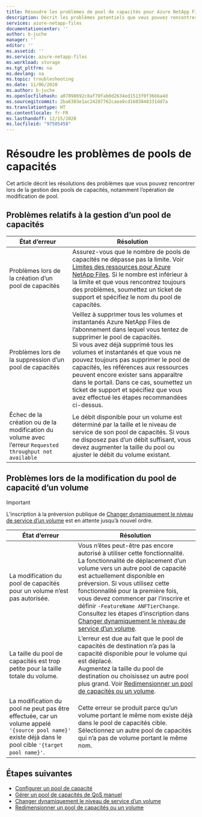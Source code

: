 ```yaml
---
title: Résoudre les problèmes de pool de capacités pour Azure NetApp Files | Microsoft Docs
description: Décrit les problèmes potentiels que vous pouvez rencontrer lors de la gestion des pools de capacités et fournit des solutions aux problèmes.
services: azure-netapp-files
documentationcenter: ''
author: b-juche
manager: ''
editor: ''
ms.assetid: ''
ms.service: azure-netapp-files
ms.workload: storage
ms.tgt_pltfrm: na
ms.devlang: na
ms.topic: troubleshooting
ms.date: 11/06/2020
ms.author: b-juche
ms.openlocfilehash: a07898692c8af70fab0d2634ed1513f0f3666a4d
ms.sourcegitcommit: 2ba6303e1ac24287762caea9cd1603848331dd7a
ms.translationtype: HT
ms.contentlocale: fr-FR
ms.lasthandoff: 12/15/2020
ms.locfileid: "97505458"
---
```

# <a name="troubleshoot-capacity-pool-issues"></a>Résoudre les problèmes de pools de capacités

Cet article décrit les résolutions des problèmes que vous pouvez rencontrer lors de la gestion des pools de capacités, notamment l’opération de modification de pool. 

## <a name="issues-managing-a-capacity-pool"></a>Problèmes relatifs à la gestion d’un pool de capacités 

|     État d’erreur    |     Résolution    |
|-|-|
| Problèmes lors de la création d’un pool de capacités |  Assurez-vous que le nombre de pools de capacités ne dépasse pas la limite. Voir [Limites des ressources pour Azure NetApp Files](azure-netapp-files-resource-limits.md).  Si le nombre est inférieur à la limite et que vous rencontrez toujours des problèmes, soumettez un ticket de support et spécifiez le nom du pool de capacités. |
| Problèmes lors de la suppression d’un pool de capacités  |  Veillez à supprimer tous les volumes et instantanés Azure NetApp Files de l’abonnement dans lequel vous tentez de supprimer le pool de capacités. <br> Si vous avez déjà supprimé tous les volumes et instantanés et que vous ne pouvez toujours pas supprimer le pool de capacités, les références aux ressources peuvent encore exister sans apparaître dans le portail. Dans ce cas, soumettez un ticket de support et spécifiez que vous avez effectué les étapes recommandées ci-dessus. |
| Échec de la création ou de la modification du volume avec l’erreur `Requested throughput not available` | Le débit disponible pour un volume est déterminé par la taille et le niveau de service de son pool de capacités. Si vous ne disposez pas d’un débit suffisant, vous devez augmenter la taille du pool ou ajuster le débit du volume existant. | 

## <a name="issues-when-changing-the-capacity-pool-of-a-volume"></a>Problèmes lors de la modification du pool de capacité d’un volume 

> [!IMPORTANT] 
> L’inscription à la préversion publique de [Changer dynamiquement le niveau de service d’un volume](dynamic-change-volume-service-level.md) est en attente jusqu’à nouvel ordre.

|     État d’erreur    |     Résolution    |
|-|-|
| La modification du pool de capacités pour un volume n’est pas autorisée. | Vous n’êtes peut-être pas encore autorisé à utiliser cette fonctionnalité. <br> La fonctionnalité de déplacement d’un volume vers un autre pool de capacité est actuellement disponible en préversion. Si vous utilisez cette fonctionnalité pour la première fois, vous devez commencer par l’inscrire et définir `-FeatureName ANFTierChange`. Consultez les étapes d’inscription dans [Changer dynamiquement le niveau de service d’un volume](dynamic-change-volume-service-level.md). |
| La taille du pool de capacités est trop petite pour la taille totale du volume. |  L’erreur est due au fait que le pool de capacités de destination n’a pas la capacité disponible pour le volume qui est déplacé.  <br> Augmentez la taille du pool de destination ou choisissez un autre pool plus grand.  Voir [Redimensionner un pool de capacités ou un volume](azure-netapp-files-resize-capacity-pools-or-volumes.md).   |
|  La modification du pool ne peut pas être effectuée, car un volume appelé `'{source pool name}'` existe déjà dans le pool cible `'{target pool name}'`. | Cette erreur se produit parce qu’un volume portant le même nom existe déjà dans le pool de capacités cible.  Sélectionnez un autre pool de capacités qui n’a pas de volume portant le même nom.   | 

## <a name="next-steps"></a>Étapes suivantes  

* [Configurer un pool de capacité](azure-netapp-files-set-up-capacity-pool.md)
* [Gérer un pool de capacités de QoS manuel](manage-manual-qos-capacity-pool.md)
* [Changer dynamiquement le niveau de service d’un volume](dynamic-change-volume-service-level.md)
* [Redimensionner un pool de capacités ou un volume](azure-netapp-files-resize-capacity-pools-or-volumes.md)
